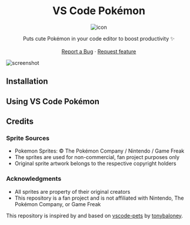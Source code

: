 <div align='center'>

# VS Code Pokémon

![icon](https://github.com/jakobhoeg/vscode-pokemon/raw/main/icon.png)
</div>    

<p align="center">
    Puts cute Pokémon in your code editor to boost productivity ✨
    <br>
    <br>
    <a href="https://github.com/jakobhoeg/vscode-pokemon/issues/new?assignees=&labels=feature&template=bug_report.md&title=">Report a Bug</a>
    ·
    <a href="https://github.com/jakobhoeg/vscode-pokemon/issues/new?assignees=&labels=feature&template=feature_request.md&title=">Request feature</a>
</p>

<!-- [![Visual Studio Marketplace Version](https://img.shields.io/visual-studio-marketplace/v/tonybaloney.vscode-pets?color=blue&logo=visual-studio)](https://marketplace.visualstudio.com/items?itemName=tonybaloney.vscode-pets&WT.mc_id=python-17801-anthonyshaw)
[![Visual Studio Marketplace Installs](https://img.shields.io/visual-studio-marketplace/i/tonybaloney.vscode-pets?logo=visualstudio)](https://marketplace.visualstudio.com/items?itemName=tonybaloney.vscode-pets&WT.mc_id=python-17801-anthonyshaw)
[![Visual Studio Marketplace Downloads](https://img.shields.io/visual-studio-marketplace/d/tonybaloney.vscode-pets?logo=visualstudio)](https://marketplace.visualstudio.com/items?itemName=tonybaloney.vscode-pets&WT.mc_id=python-17801-anthonyshaw) -->

![screenshot](https://github.com/jakobhoeg/vscode-pokemon/raw/main/vscode-pokemon.gif)

## Installation

<!-- Install this extension from the [VS Code marketplace](https://marketplace.visualstudio.com/items?itemName=tonybaloney.vscode-pets&WT.mc_id=python-17801-anthonyshaw).

OR

With VS Code open, search for `vscode-pets` in the extension panel (`Ctrl+Shift+X` on Windows/Linux or `Cmd(⌘)+Shift+X` on MacOS) and click install.

OR

With VS Code open, launch VS Code Quick Open (`Ctrl+P` on Windows/Linux or `Cmd(⌘)+P` on MacOS), paste the following command, and press enter.

`ext install tonybaloney.vscode-pets` -->

## Using VS Code Pokémon

<!-- Congrats on installing joy! Enjoy interacting with these cute pixelated pets. Read below to get a full understanding of this extension. Not convinced? Watch our extension spotlight on [Visual Studio Code](https://www.youtube.com/watch?v=aE6Ifj_KstI).

After installing, open the command palette with `Ctrl+Shift+P` on Windows/Linux or `Cmd(⌘)+Shift+P` on MacOS.  

Run the "Start Pokemon coding session" command (`vscode-pets.start`) to see a cat in VS Code:

![Default view](https://github.com/tonybaloney/vscode-pets/raw/main/docs/source/_static/pet-in-default-explorer.png)

[Now checkout the documentation to see what else is possible!](https://tonybaloney.github.io/vscode-pets) -->

## Credits

### Sprite Sources
- Pokemon Sprites: © The Pokémon Company / Nintendo / Game Freak
- The sprites are used for non-commercial, fan project purposes only
- Original sprite artwork belongs to the respective copyright holders 

### Acknowledgments
- All sprites are property of their original creators
- This repository is a fan project and is not affiliated with Nintendo, The Pokémon Company, or Game Freak

This repository is inspired by and based on [vscode-pets](https://github.com/tonybaloney/vscode-pets) by [tonybaloney](https://github.com/tonybaloney).